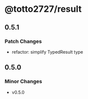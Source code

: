 # @totto2727/result

## 0.5.1

### Patch Changes

- refactor: simplify TypedResult type

## 0.5.0

### Minor Changes

- v0.5.0
